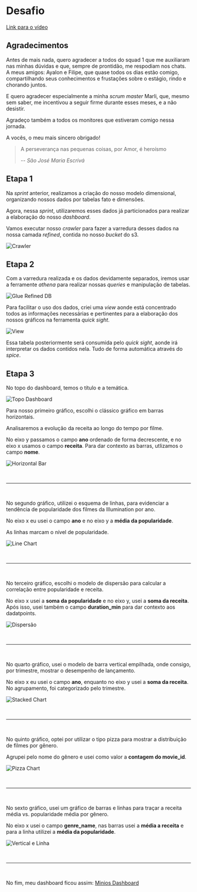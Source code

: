 # Desafio

[Link para o vídeo](https://compasso-my.sharepoint.com/:v:/g/personal/vitor_borges_pb_compasso_com_br/EZFG9Fc3hwZJqZun1YllKk4BUWRWI7fENgDSFHvoTUfTgw?nav=eyJyZWZlcnJhbEluZm8iOnsicmVmZXJyYWxBcHAiOiJTdHJlYW1XZWJBcHAiLCJyZWZlcnJhbFZpZXciOiJTaGFyZURpYWxvZy1MaW5rIiwicmVmZXJyYWxBcHBQbGF0Zm9ybSI6IldlYiIsInJlZmVycmFsTW9kZSI6InZpZXcifX0%3D&e=Gvzxrt)

## Agradecimentos
Antes de mais nada, quero agradecer a todos do squad 1 que me auxiliaram nas minhas dúvidas e que, sempre de prontidão, me respodiam nos chats. A meus amigos: Ayalon e Filipe, que quase todos os dias estão comigo, compartilhando seus conhecimentos e frustações sobre o estágio, rindo e chorando juntos. 

E quero agradecer especialmente a minha *scrum master* Marli, que, mesmo sem saber, me incentivou a seguir firme durante esses meses, e a não desistir.

Agradeço também a todos os monitores que estiveram comigo nessa jornada.

A vocês, o meu mais sincero obrigado!

> A perseverança nas pequenas coisas, por Amor, é heroísmo
>
> -- <cite>São José Maria Escrivá</cite>

## Etapa 1
Na *sprint* anterior, realizamos a criação do nosso modelo dimensional, organizando nossos dados por tabelas fato e dimensões.

Agora, nessa *sprint*, utilizaremos esses dados já particionados para realizar a elaboração do nosso *dashboard*.

Vamos executar nosso *crawler* para fazer a varredura desses dados na nossa camada *refined*, contida no nosso *bucket* do s3.

![Crawler](../Evidencias/Crawler.PNG)

## Etapa 2
Com a varredura realizada e os dados devidamente separados, iremos usar a ferramente *athena* para realizar nossas *queries* e manipulação de tabelas.

![Glue Refined DB](../Evidencias/glue-refined-db.PNG)

Para facilitar o uso dos dados, criei uma *view* aonde está concentrado todos as informações necessárias e pertinentes para a elaboração dos nossos gráficos na ferramenta *quick sight*.

![View](../Evidencias/criacao-view.PNG)

Essa tabela posteriormente será consumida pelo *quick sight*, aonde irá interpretar os dados contidos nela. Tudo de forma automática através do *spice*.

## Etapa 3

No topo do dashboard, temos o título e a temática.

![Topo Dashboard](../Evidencias/topo-dashboard.PNG)

Para nosso primeiro gráfico, escolhi o clássico gráfico em barras horizontais.

Analisaremos a evolução da receita ao longo do tempo por filme.

No eixo y passamos o campo **ano** ordenado de forma decrescente, e no eixo x usamos o campo **receita**. Para dar contexto as barras, utlizamos o campo **nome**.

![Horizontal Bar](../Evidencias/horizontal-bar.PNG)

<br>
<hr>
<br>

No segundo gráfico, utilizei o esquema de linhas, para evidenciar a tendência de popularidade dos filmes da Illumination por ano.

No eixo x eu usei o campo **ano** e no eixo y a **média da popularidade**.

As linhas marcam o nível de popularidade.

![Line Chart](../Evidencias/line-chart.PNG)

<br>
<hr>
<br>

No terceiro gráfico, escolhi o modelo de dispersão para calcular a correlação entre popularidade e receita.

No eixo x usei a **soma  da popularidade** e no eixo y, usei a **soma da receita**. Após isso, usei também o campo **duration_min** para dar contexto aos dadatpoints.

![Dispersão](../Evidencias/scatter-plot.PNG)

<br>
<hr>
<br>

No quarto gráfico, usei o modelo de barra vertical empilhada, onde consigo, por trimestre, mostrar o desempenho de lançamento.

No eixo x eu usei o campo **ano**, enquanto no eixo y usei a **soma da receita**. No agrupamento, foi categorizado pelo trimestre.

![Stacked Chart](../Evidencias/vertical-stacked.PNG)

<br>
<hr>
<br>

No quinto gráfico, optei por utilizar o tipo pizza para mostrar a distribuição de filmes por gênero.

Agrupei pelo nome do gênero e usei como valor a **contagem do movie_id**.

![Pizza Chart](../Evidencias/pie-chart.PNG)

<br>
<hr>
<br>

No sexto gráfico, usei um gráfico de barras e linhas para traçar a receita média vs. popularidade média por gênero.

No eixo x usei o campo **genre_name**, nas barras usei a **média a receita** e para a linha utilizei a **média da popularidade**.

![Vertical e Linha](../Evidencias/clustered-chart.PNG)

<br>
<hr>
<br>

No fim, meu dashboard ficou assim: [Minios Dashboard](../Desafio/Quick%20Sight/illumination-dashboard.pdf)
